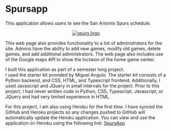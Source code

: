 # Spursapp

This application allows users to see the San Antonio Spurs schedule. 
<p align="center">
  <a href="" target="_blank">
    <img alt="spurs logo" src="assets/img/logo.png"></img>
  </a>
</p>
This web page also provides functionality to a list of administrators for the site. 
Admins have the ability to add new games, modify old games, delete games, and add additional administrators.
The web page also includes use of the Google maps API to show the loctaion of the home game center.  

I built this application as part of a semester long project.  
I used the starter kit provided by Miguel Angulo. The starter kit consists of a 
Python backend, and CSS, HTML, and Typescript frontend.  Additionally, I used Javascript and JQuery in small intervals for the project. 
Prior to this project, I had never written code in Python, CSS, Typescript, Javascript, or JQuery and had very limited experience in HTML. 

For this project, I am also using Heroku for the first time.  I have synced the GitHub and Heroku projects so any changes pushed to GitHub 
will automatically update the Heroku application.  You can view and use the application on Heroku using the following link: [SpursApp](https://spursapp.herokuapp.com/)

